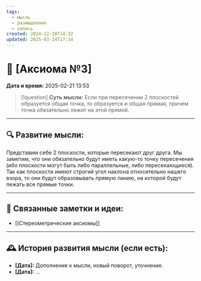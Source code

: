 ```yaml
---
tags:
  - мысль
  - размышление
  - запись
created: 2024-12-18T14:32
updated: 2025-03-14T17:14
---
```


# 💭  [Аксиома №3]

**Дата и время:** 2025-02-21 13:53

> [!question] **Суть мысли:**
> Если при пересечении 2 плоскостей образуется общая точка, то образуется и общая прямая, причем точка обязательно лежит на этой прямой.

---

## 🔍 Развитие мысли:

Представим себе 2 плоскости, которые пересекают друг друга. Мы заметим, что они обязательно будут иметь какую-то точку пересечения (ибо плоскости могут быть либо параллельные, либо пересекающиеся). Так как плоскости имеют строгий угол наклона относительно нашего взора, то они будут образовывать прямую линию, на которой будут лежать все прямые точки.



---

## 🔄 Связанные заметки и идеи:

- [[Стереометрические аксиомы]]

---

## 🕰️ История развития мысли (если есть):

* **[Дата]:**  Дополнение к мысли, новый поворот, уточнение.
* **[Дата]:**  ...